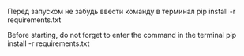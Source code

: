 Перед запуском не забудь ввести команду в терминал
pip install -r requirements.txt

Before starting, do not forget to enter the command in the terminal
pip install -r requirements.txt
